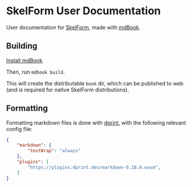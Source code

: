 # SkelForm User Documentation

User documentation for [SkelForm](https://github.com/Retropaint/SkelForm), made with [mdBook](https://github.com/rust-lang/mdBook).

## Building

[Install mdBook](https://rust-lang.github.io/mdBook/guide/installation.html).

Then, run `mdbook build`.

This will create the distributable `book` dir, which can be published to web (and is required for native SkelForm distributions).

## Formatting

Formatting markdown files is done with [dprint](https://dprint.dev/), with the
following relevant config file:

````json
{
    "markdown": {
        "textWrap": "always"
    },
    "plugins": [
        "https://plugins.dprint.dev/markdown-0.18.0.wasm",
    ]
}
````
